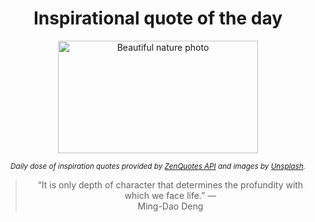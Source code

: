 
<div align="center">

# Inspirational quote of the day

<img src="./data/photo.jpeg" alt="Beautiful nature photo" width="320" height="180">

<sub><i>Daily dose of inspiration quotes provided by [ZenQuotes API](https://zenquotes.io/) and images by [Unsplash](https://unsplash.com/).</i></sub>


<blockquote>&ldquo;It is only depth of character that determines the profundity with which we face life.&rdquo; &mdash; <footer>Ming-Dao Deng</footer></blockquote>

</div>
